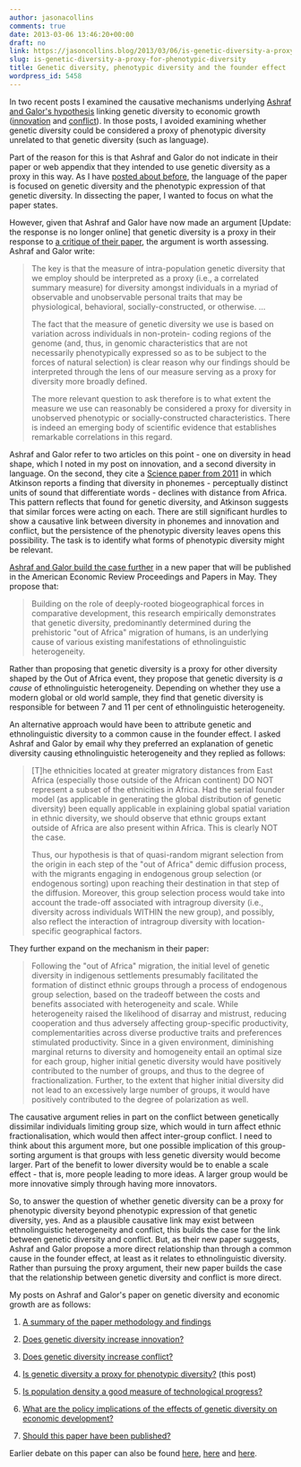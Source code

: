 ```yaml
---
author: jasonacollins
comments: true
date: 2013-03-06 13:46:20+00:00
draft: no
link: https://jasoncollins.blog/2013/03/06/is-genetic-diversity-a-proxy-for-phenotypic-diversity/
slug: is-genetic-diversity-a-proxy-for-phenotypic-diversity
title: Genetic diversity, phenotypic diversity and the founder effect
wordpress_id: 5458
---
```


In two recent posts I examined the causative mechanisms underlying [Ashraf and Galor's hypothesis](https://jasoncollins.blog/2013/02/the-out-of-africa-hypothesis-human-genetic-diversity-and-comparative-economic-development/) linking genetic diversity to economic growth ([innovation](https://jasoncollins.blog/2013/02/does-genetic-diversity-increase-innovation/) and [conflict](https://jasoncollins.blog/2013/02/does-genetic-diversity-increase-conflict/)). In those posts, I avoided examining whether genetic diversity could be considered a proxy of phenotypic diversity unrelated to that genetic diversity (such as language).

Part of the reason for this is that Ashraf and Galor do not indicate in their paper or web appendix that they intended to use genetic diversity as a proxy in this way. As I have [posted about before](https://jasoncollins.blog/2012/10/genetic-diversity-and-economic-development-ashraf-and-galor-respond/), the language of the paper is focused on genetic diversity and the phenotypic expression of that genetic diversity. In dissecting the paper, I wanted to focus on what the paper states.

However, given that Ashraf and Galor have now made an argument [Update: the response is no longer online] that genetic diversity is a proxy in their response to [a critique of their paper](https://jasoncollins.blog/harvard-academics-on-genetic-diversity-and-economic-development/), the argument is worth assessing. Ashraf and Galor write:


<blockquote>The key is that the measure of intra-population genetic diversity that we employ should be interpreted as a proxy (i.e., a correlated summary measure) for diversity amongst individuals in a myriad of observable and unobservable personal traits that may be physiological, behavioral, socially-constructed, or otherwise. …

The fact that the measure of genetic diversity we use is based on variation across individuals in non-protein- coding regions of the genome (and, thus, in genomic characteristics that are not necessarily phenotypically expressed so as to be subject to the forces of natural selection) is clear reason why our findings should be interpreted through the lens of our measure serving as a proxy for diversity more broadly defined.

The more relevant question to ask therefore is to what extent the measure we use can reasonably be considered a proxy for diversity in unobserved phenotypic or socially-constructed characteristics. There is indeed an emerging body of scientific evidence that establishes remarkable correlations in this regard.</blockquote>


Ashraf and Galor refer to two articles on this point - one on diversity in head shape, which I noted in my post on innovation, and a second diversity in language. On the second, they cite a [Science paper from 2011](http://www.sciencemag.org/content/332/6027/346.abstract) in which Atkinson reports a finding that diversity in phonemes - perceptually distinct units of sound that differentiate words - declines with distance from Africa. This pattern reflects that found for genetic diversity, and Atkinson suggests that similar forces were acting on each. There are still significant hurdles to show a causative link between diversity in phonemes and innovation and conflict, but the persistence of the phenotypic diversity leaves opens this possibility. The task is to identify what forms of phenotypic diversity might be relevant.

[Ashraf and Galor build the case further](http://ideas.repec.org/p/bro/econwp/2013-2.html) in a new paper that will be published in the American Economic Review Proceedings and Papers in May. They propose that:


<blockquote>Building on the role of deeply-rooted biogeographical forces in comparative development, this research empirically demonstrates that genetic diversity, predominantly determined during the prehistoric "out of Africa" migration of humans, is an underlying cause of various existing manifestations of ethnolinguistic heterogeneity.</blockquote>


Rather than proposing that genetic diversity is a proxy for other diversity shaped by the Out of Africa event, they propose that genetic diversity is _a cause_ of ethnolinguistic heterogeneity. Depending on whether they use a modern global or old world sample, they find that genetic diversity is responsible for between 7 and 11 per cent of ethnolinguistic heterogeneity.

An alternative approach would have been to attribute genetic and ethnolinguistic diversity to a common cause in the founder effect. I asked Ashraf and Galor by email why they preferred an explanation of genetic diversity causing ethnolinguistic heterogeneity and they replied as follows:


<blockquote>[T]he ethnicities located at greater migratory distances from East Africa (especially those outside of the African continent) DO NOT represent a subset of the ethnicities in Africa. Had the serial founder model (as applicable in generating the global distribution of genetic diversity) been equally applicable in explaining global spatial variation in ethnic diversity, we should observe that ethnic groups extant outside of Africa are also present within Africa. This is clearly NOT the case.

Thus, our hypothesis is that of quasi-random migrant selection from the origin in each step of the "out of Africa" demic diffusion process, with the migrants engaging in endogenous group selection (or endogenous sorting) upon reaching their destination in that step of the diffusion. Moreover, this group selection process would take into account the trade-off associated with intragroup diversity (i.e., diversity across individuals WITHIN the new group), and possibly, also reflect the interaction of intragroup diversity with location-specific geographical factors.</blockquote>


They further expand on the mechanism in their paper:


<blockquote>Following the "out of Africa" migration, the initial level of genetic diversity in indigenous settlements presumably facilitated the formation of distinct ethnic groups through a process of endogenous group selection, based on the tradeoff between the costs and benefits associated with heterogeneity and scale. While heterogeneity raised the likelihood of disarray and mistrust, reducing cooperation and thus adversely affecting group-specific productivity, complementarities across diverse productive traits and preferences stimulated productivity. Since in a given environment, diminishing marginal returns to diversity and homogeneity entail an optimal size for each group, higher initial genetic diversity would have positively contributed to the number of groups, and thus to the degree of fractionalization. Further, to the extent that higher initial diversity did not lead to an excessively large number of groups, it would have positively contributed to the degree of polarization as well.</blockquote>


The causative argument relies in part on the conflict between genetically dissimilar individuals limiting group size, which would in turn affect ethnic fractionalisation, which would then affect inter-group conflict. I need to think about this argument more, but one possible implication of this group-sorting argument is that groups with less genetic diversity would become larger. Part of the benefit to lower diversity would be to enable a scale effect - that is, more people leading to more ideas. A larger group would be more innovative simply through having more innovators.

So, to answer the question of whether genetic diversity can be a proxy for phenotypic diversity beyond phenotypic expression of that genetic diversity, yes. And as a plausible causative link may exist between ethnolinguistic heterogeneity and conflict, this builds the case for the link between genetic diversity and conflict. But, as their new paper suggests, Ashraf and Galor propose a more direct relationship than through a common cause in the founder effect, at least as it relates to ethnolinguistic diversity. Rather than pursuing the proxy argument, their new paper builds the case that the relationship between genetic diversity and conflict is more direct.

My posts on Ashraf and Galor's paper on genetic diversity and economic growth are as follows:



	
  1. [A summary of the paper methodology and findings](https://jasoncollins.blog/2013/02/the-out-of-africa-hypothesis-human-genetic-diversity-and-comparative-economic-development/)

	
  2. [Does genetic diversity increase innovation?](https://jasoncollins.blog/2013/02/does-genetic-diversity-increase-innovation/)

	
  3. [Does genetic diversity increase conflict?](https://jasoncollins.blog/2013/02/does-genetic-diversity-increase-conflict/)

	
  4. [Is genetic diversity a proxy for phenotypic diversity?](https://jasoncollins.blog/2013/03/is-genetic-diversity-a-proxy-for-phenotypic-diversity/) (this post)

	
  5. [Is population density a good measure of technological progress?](https://jasoncollins.blog/2013/03/using-the-malthusian-model-to-measure-technology/)

	
  6. [What are the policy implications of the effects of genetic diversity on economic development?](https://jasoncollins.blog/2013/07/genetic-diversity-economic-development-and-policy/)

	
  7. [Should this paper have been published?](https://jasoncollins.blog/2013/02/publishing-on-genetic-diversity-and-economic-growth/)


Earlier debate on this paper can also be found [here](https://jasoncollins.blog/2012/10/harvard-academics-on-genetic-diversity-and-economic-development/), [here](https://jasoncollins.blog/2012/10/genetic-diversity-and-economic-development-ashraf-and-galor-respond/) and [here](https://jasoncollins.blog/2013/01/is-poverty-in-our-genes/).
